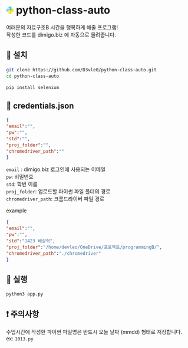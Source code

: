 
# <img src="./img/python.svg" height="20px"> python-class-auto

여러분의 자료구조B 시간을 행복하게 해줄 프로그램!  
작성한 코드를 dimigo.biz 에 자동으로 올려줍니다.  

## :satellite: 설치
```sh
git clone https://github.com/D3vle0/python-class-auto.git
cd python-class-auto
```
```py
pip install selenium
```
## :wrench: credentials.json
```json
{
"email":"",
"pw":"",
"std":"",
"proj_folder":"",
"chromedriver_path":""
}
```
`email` : dimigo.biz 로그인에 사용되는 이메일  
`pw`: 비밀번호  
`std`: 학번 이름  
`proj_folder`: 업로드할 파이썬 파일 폴더의 경로  
`chromedriver_path`: 크롬드라이버 파일 경로  
  
example  
```json
{
"email":"",
"pw":"",
"std":"1423 배상혁",
"proj_folder":"/home/devleo/OneDrive/프로젝트/programmingB/",
"chromedriver_path":"./chromedriver"
}
```

## :rocket: 실행
```sh
python3 app.py
```

## :exclamation: 주의사항
수업시간에 작성한 파이썬 파일명은 반드시 오늘 날짜 (mmdd) 형태로 저장합니다.  
ex: `1013.py`
